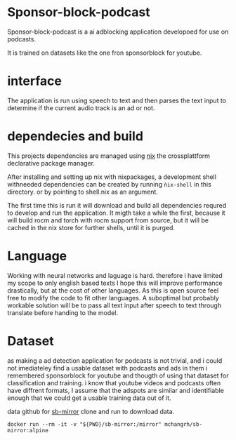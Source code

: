 # Sponsor-block-podcast

Sponsor-block-podcast is a ai adblocking application developoed for use on podcasts.

It is trained on datasets like the one fron sponsorblock for youtube. 



# interface 

The application is run using speech to text and then parses the text input to determine if the current audio track is an ad or not. 


# dependecies and build

This projects dependencies are managed using [nix](https://nixos.org/download#nix-more) the crossplattform declarative package manager.

After installing and setting up nix with nixpackages, a development shell withneeded dependencies can be created by running ``ǹix-shell`` in this directory. or by pointing to shell.nix as an argument. 

The first time this is run it will download and build all dependencies requred to develop and run the application. It migth take a while the first, because it will build rocm and torch with rocm support from source, but it will be cached in the nix store for further shells, until it is purged.






# Language

Working with neural networks and laguage is hard.
therefore i have limited my scope to only english based texts
I hope this will improve performance drastically, but at the cost of other languages.
As this is open source feel free to modify the code to fit other languages. 
A suboptimal but probably workable solution will be to pass all text input after speech to text through translate before handing to the model.


# Dataset

as making a ad detection application for podcasts is not trivial, and i could not imediateley find a usable dataset with podcasts and ads in them i remembered sponsorblock for youtube and thougth of using that dataset for classification and training.
i know that youtube videos and podcasts often have diffrent formats, I assume that the adspots are similar and identifiable enough that we could get a usable training data out of it.


data github for [sb-mirror](https://github.com/mchangrh/sb-mirror)
clone and run to download data.

    docker run --rm -it -v "${PWD}/sb-mirror:/mirror" mchangrh/sb-mirror:alpine

